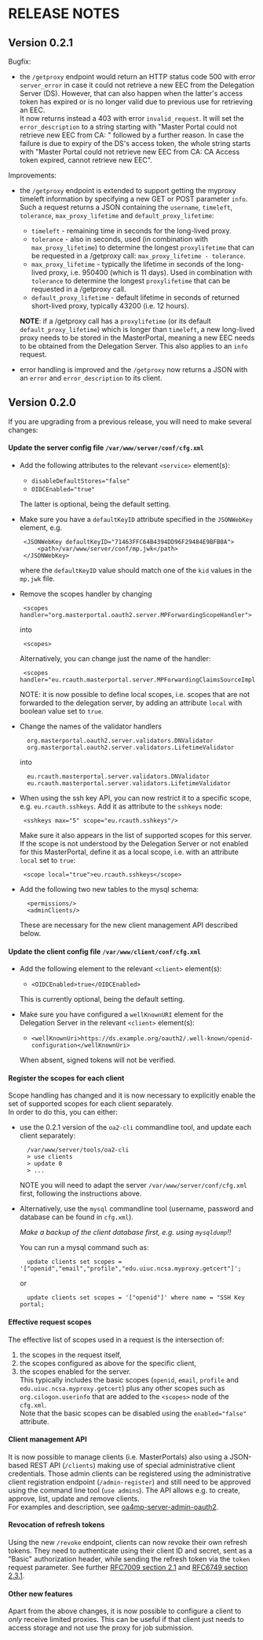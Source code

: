# RELEASE NOTES

## Version 0.2.1

Bugfix:

- the `/getproxy` endpoint would return an HTTP status code 500 with error
  `server_error` in case it could not retrieve a new EEC from the Delegation
  Server (DS). However, that can also happen when the latter's access token has
  expired or is no longer valid due to previous use for retrieving an EEC.   
  It now returns instead a 403 with error `invalid_request`. It will set the
  `error_description` to a string starting with "Master Portal could not
  retrieve new EEC from CA: " followed by a further reason. In case the failure
  is due to expiry of the DS's access token, the whole string starts with
  "Master Portal could not retrieve new EEC from CA: CA Access token expired,
  cannot retrieve new EEC".

Improvements:

- the `/getproxy` endpoint is extended to support getting the myproxy timeleft
  information by specifying a new GET or POST parameter `info`. Such a request
  returns a JSON containing the `username`, `timeleft`, `tolerance`,
  `max_proxy_lifetime` and `default_proxy_lifetime`:
    * `timeleft` - remaining time in seconds for the long-lived proxy.
    * `tolerance` - also in seconds, used (in combination with
      `max_proxy_lifetime`) to determine the longest `proxylifetime` that can be
      requested in a /getproxy call: `max_proxy_lifetime - tolerance`.
    * `max_proxy_lifetime` - typically the lifetime in seconds of the long-lived
      proxy, i.e. 950400 (which is 11 days). Used in combination with
      `tolerance` to determine the longest `proxylifetime` that can be requested
      in a /getproxy call.
    * `default_proxy_lifetime` - default lifetime in seconds of returned
      short-lived proxy, typically 43200 (i.e. 12 hours).

  **NOTE**: if a /getproxy call has a `proxylifetime` (or its default
  `default_proxy_lifetime`) which is longer than `timeleft`, a new long-lived
  proxy needs to be stored in the MasterPortal, meaning a new EEC needs to be
  obtained from the Delegation Server. This also applies to an `info` request.

- error handling is improved and the `/getproxy` now returns a JSON with an
  `error` and `error_description` to its client.

## Version 0.2.0

If you are upgrading from a previous release, you will need to make several
changes:

#### Update the server config file `/var/www/server/conf/cfg.xml`

* Add the following attributes to the relevant `<service>` element(s):
    * `disableDefaultStores="false"`
    * `OIDCEnabled="true"`

  The latter is optional, being the default setting.

* Make sure you have a `defaultKeyID` attribute specified in the `JSONWebKey`
  element, e.g.

       <JSONWebKey defaultKeyID="71463FFC64B4394DD96F29484E9BFB0A">
           <path>/var/www/server/conf/mp.jwk</path>
       </JSONWebKey>

  where the `defaultKeyID` value should match one of the `kid` values in the
  `mp.jwk` file.

* Remove the scopes handler by changing

       <scopes handler="org.masterportal.oauth2.server.MPForwardingScopeHandler">

  into

       <scopes>

  Alternatively, you can change just the name of the handler:

       <scopes handler="eu.rcauth.masterportal.server.MPForwardingClaimsSourceImpl">

  NOTE: it is now possible to define local scopes, i.e. scopes that are not
  forwarded to the delegation server, by adding an attribute `local` with
  boolean value set to `true`.

* Change the names of the validator handlers

        org.masterportal.oauth2.server.validators.DNValidator
        org.masterportal.oauth2.server.validators.LifetimeValidator

  into

        eu.rcauth.masterportal.server.validators.DNValidator
        eu.rcauth.masterportal.server.validators.LifetimeValidator

* When using the ssh key API, you can now restrict it to a specific scope,
  e.g. `eu.rcauth.sshkeys`. Add it as attribute to the `sshkeys` node:

       <sshkeys max="5" scope="eu.rcauth.sshkeys"/>

  Make sure it also appears in the list of supported scopes for this server.
  If the scope is not understood by the Delegation Server or not enabled for
  this MasterPortal, define it as a local scope, i.e. with an attribute
  `local` set to `true`:

       <scope local="true">eu.rcauth.sshkeys</scope>

* Add the following two new tables to the mysql schema:

        <permissions/>
        <adminClients/>

  These are necessary for the new client management API described below.

#### Update the client config file `/var/www/client/conf/cfg.xml`

* Add the following element to the relevant `<client>` element(s):
    * `<OIDCEnabled>true</OIDCEnabled>`

  This is currently optional, being the default setting.

* Make sure you have configured a `wellKnownURI` element for the Delegation
  Server in the relevant `<client>` element(s):
    * `<wellKnownUri>https://ds.example.org/oauth2/.well-known/openid-configuration</wellKnownUri>`

  When absent, signed tokens will not be verified.

#### Register the scopes for each client

Scope handling has changed and it is now necessary to explicitly enable the set
of supported scopes for each client separately.  
In order to do this, you can either:

* use the 0.2.1 version of the `oa2-cli` commandline tool, and update each
  client separately:

        /var/www/server/tools/oa2-cli
        > use clients
        > update 0
        > ...

  NOTE you will need to adapt the server `/var/www/server/conf/cfg.xml` first,
  following the instructions above.

* Alternatively, use the `mysql` commandline tool
  (username, password and database can be found in `cfg.xml`).

  *Make a backup of the client database first, e.g. using `mysqldump`!!*

  You can run a mysql command such as:

        update clients set scopes = '["openid","email","profile","edu.uiuc.ncsa.myproxy.getcert"]';

  or

        update clients set scopes = '["openid"]' where name = "SSH Key portal;

#### Effective request scopes

The effective list of scopes used in a request is the intersection of:

1. the scopes in the request itself,
2. the scopes configured as above for the specific client,
3. the scopes enabled for the server.  
   This typically includes the basic scopes
   (`openid`, `email`, `profile` and `edu.uiuc.ncsa.myproxy.getcert`)
   plus any other scopes such as `org.cilogon.userinfo` that are added to the
   `<scopes>` node of the `cfg.xml`.  
   Note that the basic scopes can be disabled using the `enabled="false"`
   attribute.

#### Client management API

It is now possible to manage clients (i.e. MasterPortals) also using a
JSON-based REST API (`/clients`) making use of special administrative client
credentials. Those admin clients can be registered using the administrative
client registration endpoint (`/admin-register`) and still need to be approved
using the command line tool (`use admins`). The API allows e.g. to create,
approve, list, update and remove clients.  
For examples and description, see
[oa4mp-server-admin-oauth2](https://github.com/rcauth-eu/OA4MP/tree/4.2-RCauth-1-release/oa4mp-server-admin-oauth2/src/main/scripts/client-scripts).

#### Revocation of refresh tokens

Using the new `/revoke` endpoint, clients can now revoke their own refresh
tokens. They need to authenticate using their client ID and secret, sent as a
"Basic" authorization header, while sending the refresh token via the `token`
request parameter.
See further [RFC7009 section 2.1](https://tools.ietf.org/html/rfc7009#section-2.1)
and [RFC6749 section 2.3.1](https://tools.ietf.org/html/rfc6749#section-2.3.1).

#### Other new features

Apart from the above changes, it is now possible to configure a client to *only*
receive limited proxies. This can be useful if that client just needs to access
storage and not use the proxy for job submission.
